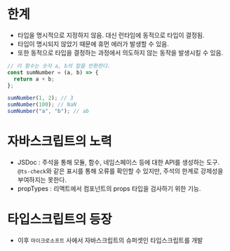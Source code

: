 # 한계

- 타입을 명시적으로 지정하지 않음. 대신 런타임에 동적으로 타입이 결정됨.
- 타입이 명시되지 않았기 때문에 휴먼 에러가 발생할 수 있음.
- 또한 동적으로 타입을 결정하는 과정에서 의도하지 않는 동작을 발생시킬 수 있음.

```js
// 이 함수는 숫자 a, b의 합을 반환한다.
const sumNumber = (a, b) => {
  return a + b;
};

sumNumber(1, 2); // 3
sumNumber(100); // NaN
sumNumber("a", "b"); // ab
```

# 자바스크립트의 노력

- JSDoc : 주석을 통해 모듈, 함수, 네임스페이스 등에 대한 API를 생성하는 도구. `@ts-check`와 같은 표시를 통해 오류를 확인할 수 있지만, 주석의 한계로 강제성을 부여하지는 못한다.
- propTypes : 리액트에서 컴포넌트의 props 타입을 검사하기 위한 기능.

# 타입스크립트의 등장

- 이후 `마이크로소프트` 사에서 자바스크립트의 슈퍼셋인 타입스크립트를 개발